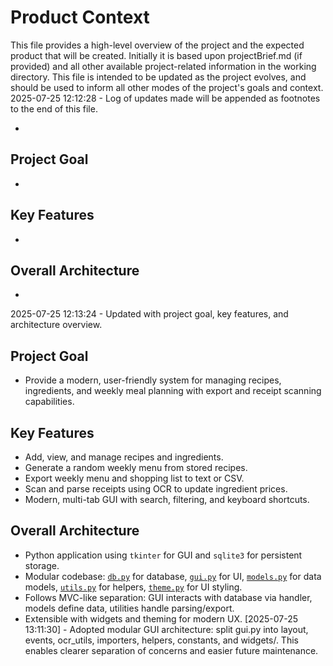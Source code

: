 # Product Context

This file provides a high-level overview of the project and the expected product that will be created. Initially it is based upon projectBrief.md (if provided) and all other available project-related information in the working directory. This file is intended to be updated as the project evolves, and should be used to inform all other modes of the project's goals and context.
2025-07-25 12:12:28 - Log of updates made will be appended as footnotes to the end of this file.

*

## Project Goal

*   

## Key Features

*   

## Overall Architecture

*   
2025-07-25 12:13:24 - Updated with project goal, key features, and architecture overview.

## Project Goal

* Provide a modern, user-friendly system for managing recipes, ingredients, and weekly meal planning with export and receipt scanning capabilities.

## Key Features

* Add, view, and manage recipes and ingredients.
* Generate a random weekly menu from stored recipes.
* Export weekly menu and shopping list to text or CSV.
* Scan and parse receipts using OCR to update ingredient prices.
* Modern, multi-tab GUI with search, filtering, and keyboard shortcuts.

## Overall Architecture

* Python application using `tkinter` for GUI and `sqlite3` for persistent storage.
* Modular codebase: [`db.py`](tkinter_gui/db.py:1) for database, [`gui.py`](tkinter_gui/gui.py:1) for UI, [`models.py`](tkinter_gui/models.py:1) for data models, [`utils.py`](tkinter_gui/utils.py:1) for helpers, [`theme.py`](tkinter_gui/theme.py:1) for UI styling.
* Follows MVC-like separation: GUI interacts with database via handler, models define data, utilities handle parsing/export.
* Extensible with widgets and theming for modern UX.
[2025-07-25 13:11:30] - Adopted modular GUI architecture: split gui.py into layout, events, ocr_utils, importers, helpers, constants, and widgets/. This enables clearer separation of concerns and easier future maintenance.